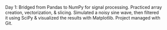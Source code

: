 Day 1: Bridged from Pandas to NumPy for signal processing. Practiced array creation, vectorization, & slicing. Simulated a noisy sine wave, then filtered it using SciPy & visualized the results with Matplotlib. Project managed with Git.
